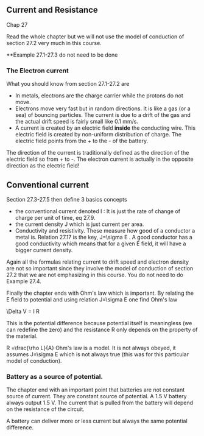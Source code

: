 ## Current and Resistance

<stop-note title="Read Knight 4ed" icon="stopnoteicons:book-icon">
<span slot="message">Chap 27</span>
</stop-note>

Read the whole chapter but we will not use the model of conduction of section 27.2 very much in this course. 

**Example 27.1-27.3 do not need to be done

### The Electron current

What you should know from section 27.1-27.2 are

* In metals, electrons are the charge carrier while the protons do not move. 
* Electrons move very fast but in random directions. It is like a gas (or a sea) of bouncing particles. The current is due to a drift of the gas and the actual drift speed is fairly small like 0.1 mm/s. 
* A current is created by an electric field **inside** the conducting wire. This electric field is created by non-uniform distribution of charge. The electric field points from the + to the - of the battery. 

<lrndesign-sidenote label="Instructor Note" icon="bookmark" bg-color="#c2e5f2">
The direction of the current is traditionally defined as the direction of the electric field so from + to -. The electron current is actually in the opposite direction as the electric field!
</lrndesign-sidenote>
  
## Conventional current

Section 27.3-27.5 then define 3 basics concepts 

* the conventional current denoted <lrn-math> I </lrn-math>: It is just the rate of change of charge per unit of time, eq 27.9. 
* the current density J which is just current per area. 
* Conductivity and resistivity. These measure how good of a conductor a metal is. Relation 27.17 is the key, <lrn-math>J=\sigma E </lrn-math>.  A good conductor has a good conductivity which means that for a given E field, it will have a bigger current density. 

<lrndesign-sidenote label="Instructor Note" icon="bookmark" bg-color="#c2e5f2">
Again all the formulas relating current to drift speed and electron density are not so important since they involve the model of conduction of section 27.2 that we are not emphasizing in this course. You do not need to do Example 27.4.
</lrndesign-sidenote>

Finally the chapter ends with Ohm's law which is important. By relating the E field to potential and using relation <lrn-math>J=\sigma E </lrn-math> one find Ohm's law

<lrn-math> \Delta V = I R </lrn-math>

This is the potential difference because potential itself is meaningless (we can redefine the zero) and the resistance R only depends on the property of the material. 

<lrn-math> 
R =\frac{\rho L}{A}
</lrn-math>

<lrndesign-sidenote label="Instructor Note" icon="bookmark" bg-color="#c2e5f2">
Ohm's law is a model. It is not always obeyed, it assumes <lrn-math>J=\sigma E </lrn-math> which is not always true (this was for this particular model of conduction). 
</lrndesign-sidenote>

### Battery as a source of potential. 

The chapter end with an important point that batteries are not constant source of current. They are constant source of potential. A 1.5 V battery always output 1.5 V. The current that is pulled from the battery will depend on the resistance of the circuit. 

<lrndesign-sidenote label="Instructor Note" icon="bookmark" bg-color="#c2e5f2">
A battery can deliver more or less current but always the same potential difference. 
</lrndesign-sidenote>




